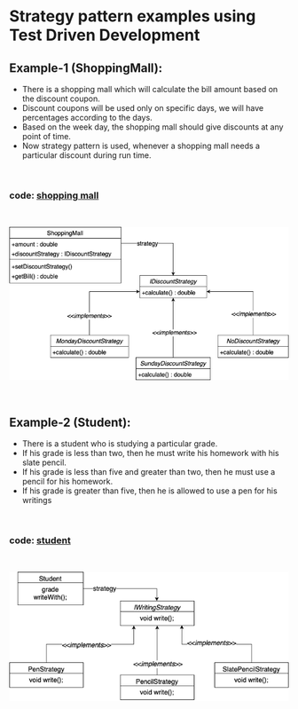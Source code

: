 # Strategy pattern examples using Test Driven Development

## Example-1 (ShoppingMall):

* There is a shopping mall which will calculate the bill amount based on the discount coupon.
* Discount coupons will be used only on specific days, we will have percentages according to the days.
* Based on the week day, the shopping mall should give discounts at any point of time.
* Now strategy pattern is used, whenever a shopping mall needs a particular discount during run time.

<br/>

### code: [shopping mall](https://github.com/shaikrasheed99/strategy-pattern/tree/master/src/main/java/com/tw)

<br/>

![](class-diagrams/shopping-mall-strategy-pattern.png)

<br/>

## Example-2 (Student):

* There is a student who is studying a particular grade. 
* If his grade is less than two, then he must write his homework with his slate pencil. 
* If his grade is less than five and greater than two, then he must use a pencil for his homework. 
* If his grade is greater than five, then he is allowed to use a pen for his writings

<br/>

### code: [student](https://github.com/shaikrasheed99/strategy-pattern/tree/master/src/main/java/com/tw)

<br/>

![](class-diagrams/student-strategy-pattern.png)